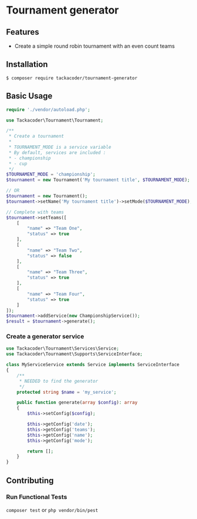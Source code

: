 # Tournament generator

## Features

- Create a simple round robin tournament with an even count teams

## Installation

`$ composer require tackacoder/tournament-generator`

## Basic Usage

```php
require './vendor/autoload.php';

use Tackacoder\Tournament\Tournament;

/**
 * Create a tournament
 * 
 * TOURNAMENT_MODE is a service variable
 * By default, services are included :
 * - championship
 * - cup
 */
$TOURNAMENT_MODE = 'championship';
$tournament = new Tournament('My tournament title', $TOURNAMENT_MODE);

// OR
$tournament = new Tournament();
$tournament->setName('My tournament title')->setMode($TOURNAMENT_MODE);

// Complete with teams
$tournament->setTeams([
    [
        "name" => "Team One",
        "status" => true
    ],
    [
        "name" => "Team Two",
        "status" => false
    ],
    [
        "name" => "Team Three",
        "status" => true
    ],
    [
        "name" => "Team Four",
        "status" => true
    ]
]);
$tournament->addService(new ChampionshipService());
$result = $tournament->generate();
```

### Create a generator service

```php
use Tackacoder\Tournament\Services\Service;
use Tackacoder\Tournament\Supports\ServiceInterface;

class MyServiceService extends Service implements ServiceInterface
{
    /**
     * NEEDED to find the generator
     */
    protected string $name = 'my_service';

    public function generate(array $config): array
    {
        $this->setConfig($config);

        $this->getConfig('date');
        $this->getConfig('teams');
        $this->getConfig('name');
        $this->getConfig('mode');

        return [];
    }
}
```

## Contributing 

### Run Functional Tests

`composer test` or `php vendor/bin/pest`
